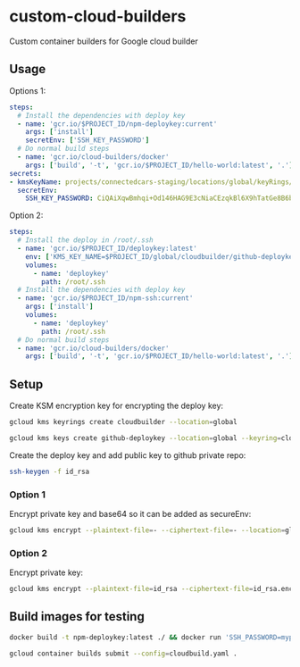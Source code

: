# custom-cloud-builders

Custom container builders for Google cloud builder

## Usage

Options 1:

``` yaml
steps:
  # Install the dependencies with deploy key
  - name: 'gcr.io/$PROJECT_ID/npm-deploykey:current'
    args: ['install']
    secretEnv: ['SSH_KEY_PASSWORD']
  # Do normal build steps
  - name: 'gcr.io/cloud-builders/docker'
    args: ['build', '-t', 'gcr.io/$PROJECT_ID/hello-world:latest', '.']
secrets:
- kmsKeyName: projects/connectedcars-staging/locations/global/keyRings/cloudbuilder/cryptoKeys/github-deploykey
  secretEnv:
    SSH_KEY_PASSWORD: CiQAiXqwBmhqi+Od146HAG9E3cNiaCEzqkBl6X9hTatGe8B6b3kSUgCbUdOQElBUoff8hJBS5ouLnn93D26YGUvZT6Hcxcx+5JtO6FgYhoWg4aMFIGu98E1qcRUMTeoybPD4NyIG6MEL1kf8/qrtE0652YUiVjVAZ1c=
```

Option 2:

``` yaml
steps:
  # Install the deploy in /root/.ssh
  - name: 'gcr.io/$PROJECT_ID/deploykey:latest'
    env: ['KMS_KEY_NAME=$PROJECT_ID/global/cloudbuilder/github-deploykey']
    volumes:
      - name: 'deploykey'
        path: /root/.ssh
  # Install the dependencies with deploy key
  - name: 'gcr.io/$PROJECT_ID/npm-ssh:current'
    args: ['install']
    volumes:
      - name: 'deploykey'
        path: /root/.ssh
  # Do normal build steps
  - name: 'gcr.io/cloud-builders/docker'
    args: ['build', '-t', 'gcr.io/$PROJECT_ID/hello-world:latest', '.']
```

## Setup

Create KSM encryption key for encrypting the deploy key:

``` bash
gcloud kms keyrings create cloudbuilder --location=global
```

``` bash
gcloud kms keys create github-deploykey --location=global --keyring=cloudbuilder --purpose=encryption
```

Create the deploy key and add public key to github private repo:

``` bash
ssh-keygen -f id_rsa
```

### Option 1

Encrypt private key and base64 so it can be added as secureEnv:

``` bash
gcloud kms encrypt --plaintext-file=- --ciphertext-file=- --location=global --keyring=cloudbuilder --key=github-deploykey | base64
```

### Option 2

Encrypt private key:

``` bash
gcloud kms encrypt --plaintext-file=id_rsa --ciphertext-file=id_rsa.enc  --location=global --keyring=cloudbuilder --key=github-deploykey
```

## Build images for testing

``` bash
docker build -t npm-deploykey:latest ./ && docker run 'SSH_PASSWORD=mypassword' --rm -it npm-deploykey:latest
```

``` bash
gcloud container builds submit --config=cloudbuild.yaml .
```